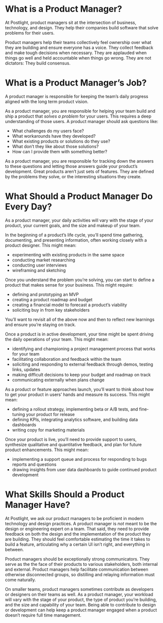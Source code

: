 # What is a Product Manager?
At Postlight, product managers sit at the intersection of business, technology, and design. They help their companies build software that solve problems for their users.

Product managers help their teams collectively feel ownership over what they are building and ensure everyone has a voice. They collect feedback and make tough decisions when necessary. They are applauded when things go well and held accountable when things go wrong. They are not dictators: They build consensus.

# What is a Product Manager’s Job?
A product manager is responsible for keeping the team’s daily progress aligned with the long term product vision.

As a product manager, you are responsible for helping your team build and ship a product that *solves a problem* for your users. This requires a deep understanding of those users. A product manager should ask questions like: 

- What challenges do my users face? 
- What workarounds have they developed? 
- What existing products or solutions do they use? 
- What don’t they like about those solutions? 
- How can I provide them with something better? 

As a product manager, you are responsible for tracking down the answers to these questions and letting those answers guide your product’s development. Great products aren’t just sets of features. They are defined by the problems they solve, or the interesting situations they create. 

# What Should a Product Manager Do Every Day?
As a product manager, your daily activities will vary with the stage of your product, your current goals, and the size and makeup of your team. 

In the beginning of a product’s life cycle, you’ll spend time gathering, documenting, and presenting information, often working closely with a product designer. This might mean:

- experimenting with existing products in the same space
- conducting market researching
- conducting user interviews
- wireframing and sketching

Once you understand the problem you’re solving, you can start to define a product that makes sense for your business. This might require:

- defining and prototyping an MVP
- creating a product roadmap and budget
- creating a financial model to forecast a product’s viability
- soliciting buy in from key stakeholders

You’ll want to revisit all of the above now and then to reflect new learnings and ensure you’re staying on track.

Once a product is in active development, your time might be spent driving the daily operations of your team. This might mean: 

- identifying and championing a project management process that works for your team
- facilitating collaboration and feedback within the team
- soliciting and responding to external feedback through demos, testing links, updates
- making difficult decisions to keep your budget and roadmap on track
- communicating externally when plans change

As a product or feature approaches launch, you’ll want to think about how to get your product in users’ hands and measure its success. This might mean:

- defining a rollout strategy, implementing beta or A/B tests, and fine-tuning your product for release
- defining KPIs, integrating analytics software, and building data dashboards
- writing copy for marketing materials

Once your product is live, you’ll need to provide support to users, synthesize qualitative and quantitative feedback, and plan for future product enhancements. This might mean:

- implementing a support queue and process for responding to bugs reports and questions
- drawing insights from user data dashboards to guide continued product development

# What Skills Should a Product Manager Have?
At Postlight, we ask our product managers to be proficient in modern technology and design practices. A product manager is *not* meant to be the design or engineering expert on a team. That said, they need to provide feedback on both the design and the implementation of the product they are building. They should feel comfortable estimating the time it takes to build a feature, articulating why a certain UI isn’t right, and everything in between.

Product managers should be exceptionally strong communicators. They serve as the the face of their products to various stakeholders, both internal and external. Product managers help facilitate communication between otherwise disconnected groups, so distilling and relaying information must come naturally.

On smaller teams, product managers sometimes contribute as developers or designers on their teams as well. As a product manager, your workload will vary with the stage of your product, the type of product you’re building, and the size and capability of your team. Being able to contribute to design or development can help keep a product manager engaged when a product doesn’t require full time management.
